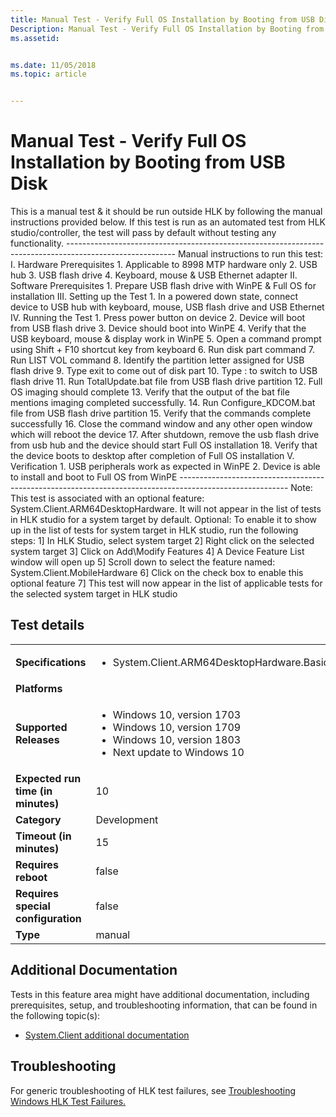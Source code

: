 ```yaml
---
title: Manual Test - Verify Full OS Installation by Booting from USB Disk
Description: Manual Test - Verify Full OS Installation by Booting from USB Disk
ms.assetid: 


ms.date: 11/05/2018
ms.topic: article


---
```


# Manual Test - Verify Full OS Installation by Booting from USB Disk

This is a manual test & it should be run outside HLK by following the manual instructions provided below.
                                            If this test is run as an automated test from HLK studio/controller, the test will pass by default without testing any functionality.
                                            ---------------------------------------------------------------------------------------------------------
                                            Manual instructions to run this test:
                                            I.  Hardware Prerequisites
                                                1.  Applicable to 8998 MTP hardware only
                                                2.  USB hub
                                                3.  USB flash drive
                                                4.  Keyboard, mouse & USB Ethernet adapter
                                            II. Software Prerequisites
                                                1.  Prepare USB flash drive with WinPE &  Full OS for installation
                                            III.    Setting up the Test
                                                1.  In a powered down state, connect device to USB hub with keyboard, mouse, USB flash drive and USB Ethernet
                                            IV. Running the Test
                                                1.  Press power button on device
                                                2.  Device will boot from USB flash drive
                                                3.  Device should boot into WinPE
                                                4.  Verify that the USB keyboard, mouse & display work in WinPE
                                                5.  Open a command prompt using Shift + F10 shortcut key from keyboard 
                                                6.  Run disk part command
                                                7.  Run LIST VOL command
                                                8.  Identify the partition letter assigned for USB flash drive
                                                9.  Type exit to come out of disk part
                                                10. Type <Drive Letter>: to switch to USB flash drive
                                                11. Run TotalUpdate.bat file from USB flash drive partition
                                                12. Full OS imaging should complete
                                                13. Verify that the output of the bat file mentions imaging completed successfully.
                                                14. Run Configure_KDCOM.bat file from USB flash drive partition
                                                15. Verify that the commands complete successfully
                                                16. Close the command window and any other open window which will reboot the device
                                                17. After shutdown, remove the usb flash drive from usb hub and the device should start Full OS installation
                                                18. Verify that the device boots to desktop after completion of Full OS installation
                                            V.  Verification
                                                1.  USB peripherals work as expected in WinPE 
                                                2.  Device is able to install and boot to Full OS from WinPE
                                            ---------------------------------------------------------------------------------------------------------
                                            Note: This test is associated with an optional feature: System.Client.ARM64DesktopHardware. It will not appear in the list of tests in HLK studio for a system target by default.
                                            Optional: To enable it to show up in the list of tests for system target in HLK studio, run the following steps:
                                            1] In HLK Studio, select system target
                                            2] Right click on the selected system target
                                            3] Click on Add\Modify Features
                                            4] A Device Feature List window will open up
                                            5] Scroll down to select the feature named: System.Client.MobileHardware 
                                            6] Click on the check box to enable this optional feature
                                            7] This test will now appear in the list of applicable tests for the selected system target in HLK studio


## Test details

|||
|---|---|
| **Specifications**  | <ul><li>System.Client.ARM64DesktopHardware.BasicFunctionality</li></ul> |  
| **Platforms**   | <ul></ul> |
| **Supported Releases** | <ul><li>Windows 10, version 1703</li><li>Windows 10, version 1709</li><li>Windows 10, version 1803</li><li>Next update to Windows 10</li></ul> |
|**Expected run time (in minutes)**| 10 |
|**Category**| Development |
|**Timeout (in minutes)**| 15 |
|**Requires reboot**| false |
|**Requires special configuration**| false |
|**Type**| manual |




## Additional Documentation
Tests in this feature area might have additional documentation, including prerequisites, setup, and troubleshooting information, that can be found in the following topic(s): <ul><li>[System.Client additional documentation](https:///docs.microsoft.com/en-us/windows-hardware/test/hlk/testref/system-client-additional-documentation.md)</li></ul>

## Troubleshooting
For generic troubleshooting of HLK test failures, see [Troubleshooting Windows HLK Test Failures.](https://docs.microsoft.com/en-us/windows-hardware/HLK/troubleshooting.html)
